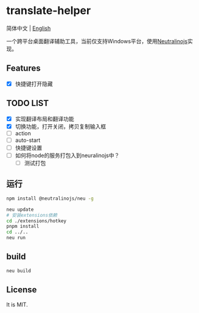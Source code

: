 # translate-helper

简体中文 | [English](./README.md)

一个跨平台桌面翻译辅助工具，当前仅支持Windows平台，使用[Neutralinojs](https://neutralino.js.org/)实现。

## Features

- [x] 快捷键打开隐藏

## TODO LIST

- [x] 实现翻译布局和翻译功能
- [x] 切换功能，打开关闭，拷贝复制输入框
- [ ] action
- [ ] auto-start
- [ ] 快捷键设置
- [ ] 如何将node的服务打包入到neuralinojs中？
  - [ ] 测试打包

## 运行

```sh
npm install @neutralinojs/neu -g

neu update
# 安装extensions依赖
cd ./extensions/hotkey
pnpm install 
cd ../..
neu run
```

## build

```sh
neu build
```

## License

It is MIT.
